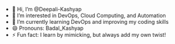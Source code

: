 - 👋 Hi, I’m @Deepali-Kashyap
- 👀 I’m interested in DevOps, Cloud Computing, and Automation
- 🌱 I’m currently learning DevOps and improving my coding skills
- 😄 Pronouns: Badal_Kashyap
- ⚡ Fun fact: I learn by mimicking, but always add my own twist!

<!---
Deepali-Kashyap/Deepali-Kashyap is a ✨ special ✨ repository because its `README.md` (this file) appears on your GitHub profile.
You can click the Preview link to take a look at your changes.
--->
